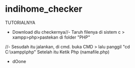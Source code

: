 # indihome_checker

TUTORIALNYA

- Download dlu checkernya//-
Taruh filenya di sistem c > xampp>php>pastekan di folder "PHP"

//- Sesudah itu jalankan, di cmd. buka CMD > lalu panggil "cd C:\xampp\php\" Setelah itu Ketik Php (namafile.php)
- dOone
